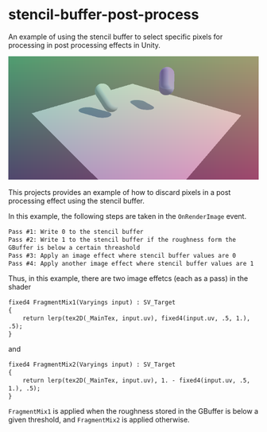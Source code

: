 # stencil-buffer-post-process
An example of using the stencil buffer to select specific pixels for processing in post processing effects in Unity.

![Two pass image effect using stencil buffer](cover.png "Two pass image effect using stencil buffer")

This projects provides an example of how to discard pixels in a post processing effect using the stencil buffer.

In this example, the following steps are taken in the `OnRenderImage` event.

```
Pass #1: Write 0 to the stencil buffer
Pass #2: Write 1 to the stencil buffer if the roughness form the GBuffer is below a certain threashold
Pass #3: Apply an image effect where stencil buffer values are 0
Pass #4: Apply another image effect where stencil buffer values are 1
```

Thus, in this example, there are two image effetcs (each as a pass) in the shader

```
fixed4 FragmentMix1(Varyings input) : SV_Target
{
    return lerp(tex2D(_MainTex, input.uv), fixed4(input.uv, .5, 1.), .5);
}
```

and

```
fixed4 FragmentMix2(Varyings input) : SV_Target
{
	return lerp(tex2D(_MainTex, input.uv), 1. - fixed4(input.uv, .5, 1.), .5);
}
```

`FragmentMix1` is applied when the roughness stored in the GBuffer is below a given threshold, and `FragmentMix2` is applied otherwise.

